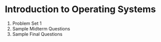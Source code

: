 # Introduction to Operating Systems

1. Problem Set 1
2. Sample Midterm Questions
3. Sample Final Questions
